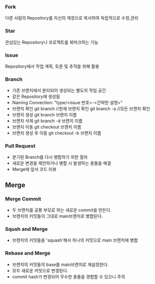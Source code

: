 ### Fork
다른 사람의 Repository를 자신의 계정으로 복사하여 독립적으로 수정,관리

### Star
관심있는 Repository나 프로젝트를 북마크하는 기능

### Issue
Repository에서 작업 계획, 토론 및 추적을 위해 활용

### Branch
+ 기존 브랜치에서 분리되어 생성되는 별도의 작업 공간
+ 같은 Repository에 생성됨
+ Naming Convection:
    "type/<issue 번호>-<간략한 설명>"
+ 브랜치 확인
    git branch //현재 브랜치 확인
    git branch -a //모든 브랜치 확인
+ 브랜치 생성
    git branch 브랜치 이름
+ 브랜치 삭제
    git branch -d 브랜치 이름
+ 브랜치 이동
    git checkout 브랜치 이름
+ 브랜치 생성 후 이동
    git checkout -b 브랜치 이름


### Pull Request
+ 분기된 Branch를 다시 병합하기 위한 절차
+ 새로운 변경을 제안하거나 병합 시 발생하는 충돌을 해결
+ Merge에 앞서 코드 리뷰

## Merge

### Merge Commit
+ 두 브랜치를 공통 부모로 하는 새로운 commit을 만든다.
+ 브랜치의 커밋들이 그대로 main브랜치로 병합된다.

### Sqush and Merge
+ 브랜치의 커밋들을 'squash'해서 하나의 커밋으로 main 브랜치에 병합

### Rebase and Merge
+ 브랜치의 커밋들의 base를 main브랜치로 재설정한다.
+ 모두 새로운 커밋으로 변경된다.
+ commit hash가 변경되어 무수한 충돌을 경험할 수 있으니 주의

